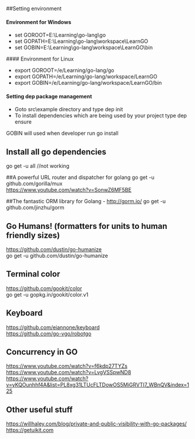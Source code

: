 ##Setting environment
#### Environment for Windows
<ul>
<li>set GOROOT=E:\Learning\go-lang\go</li>
<li>set GOPATH=E:\Learning\go-lang\workspace\LearnGO</li>
<li>set GOBIN=E:\Learning\go-lang\workspace\LearnGO\bin</li>
</ul>
#### Environment for Linux
<ul>
<li>export GOROOT=/e/Learning/go-lang/go</li>
<li>export GOPATH=/e/Learning/go-lang/workspace/LearnGO</li>
<li>export GOBIN=/e/Learning/go-lang/workspace/LearnGO/bin</li>
</ul>

#### Setting dep package management

<ul>
<li>Goto src\example directory and type dep init</li>
<li>To install dependencies which are being used by your project type dep ensure</li>
</ul>



GOBIN will used when developer run go install 

## Install all go dependencies 
go get -u all //not working

##A powerful URL router and dispatcher for golang
go get -u github.com/gorilla/mux 
<br>
https://www.youtube.com/watch?v=SonwZ6MF5BE

##The fantastic ORM library for Golang - http://gorm.io/
go get -u github.com/jinzhu/gorm

## Go Humans! (formatters for units to human friendly sizes) 
https://github.com/dustin/go-humanize
<br>
go get -u github.com/dustin/go-humanize


## Terminal color 
https://github.com/gookit/color
<br>
go get -u gopkg.in/gookit/color.v1

## Keyboard
https://github.com/eiannone/keyboard
<br>
https://github.com/go-vgo/robotgo

## Concurrency in GO
https://www.youtube.com/watch?v=f6kdp27TYZs
<br>
https://www.youtube.com/watch?v=LvgVSSpwND8
<br>
https://www.youtube.com/watch?v=yKQOunhhf4A&list=PL8xg31LTUcFLTDowOS5MiGRVTI7_WBnQV&index=125

## Other useful stuff
https://willhaley.com/blog/private-and-public-visibility-with-go-packages/
<br>
https://getuikit.com